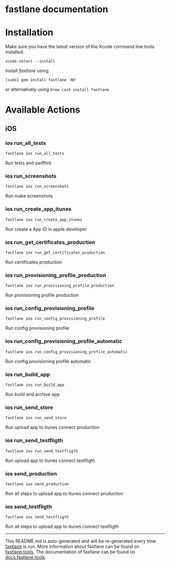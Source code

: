 fastlane documentation
================
# Installation

Make sure you have the latest version of the Xcode command line tools installed:

```
xcode-select --install
```

Install _fastlane_ using
```
[sudo] gem install fastlane -NV
```
or alternatively using `brew cask install fastlane`

# Available Actions
## iOS
### ios run_all_tests
```
fastlane ios run_all_tests
```
Run tests and swiftlint
### ios run_screenshots
```
fastlane ios run_screenshots
```
Run make screenshots
### ios run_create_app_itunes
```
fastlane ios run_create_app_itunes
```
Run create a App ID in apple developer
### ios run_get_certificates_production
```
fastlane ios run_get_certificates_production
```
Run certificates production
### ios run_provisioning_profile_production
```
fastlane ios run_provisioning_profile_production
```
Run provisioning profile production
### ios run_config_provisioning_profile
```
fastlane ios run_config_provisioning_profile
```
Run config provisioning profile
### ios run_config_provisioning_profile_automatic
```
fastlane ios run_config_provisioning_profile_automatic
```
Run config provisioning profile automatic
### ios run_build_app
```
fastlane ios run_build_app
```
Run build and archive app
### ios run_send_store
```
fastlane ios run_send_store
```
Run upload app to itunes connect production
### ios run_send_testfligth
```
fastlane ios run_send_testfligth
```
Run upload app to itunes connect testfligth
### ios send_production
```
fastlane ios send_production
```
Run all steps to upload app to itunes connect production
### ios send_testfligth
```
fastlane ios send_testfligth
```
Run all steps to upload app to itunes connect testfligth

----

This README.md is auto-generated and will be re-generated every time [fastlane](https://fastlane.tools) is run.
More information about fastlane can be found on [fastlane.tools](https://fastlane.tools).
The documentation of fastlane can be found on [docs.fastlane.tools](https://docs.fastlane.tools).
